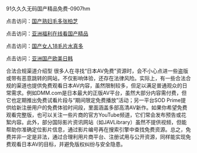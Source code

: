 91久久久无码国产精品免费-0907hm

点击访问：<a href="https://heiliaowzu4ur.pages.dev">国产熟妇毛多张柏芝</a>

点击访问：<a href="https://heiliao2dmwwy.pages.dev">亚洲福利在线看国产精品</a>

点击访问：<a href="https://heiliaozj3tjd.pages.dev">国产女人18毛片水真多</a>

点击访问：<a href="https://heiliaowt0d7p.pages.dev">亚洲国产欧美日韩</a>



合法合规渠道介绍型
很多人在寻找“日本AV免费”资源时，会不小心点进一些盗版或带有恶意跳转的网站，不仅影响体验，还存在法律风险。实际上，有一些合法合规的渠道也提供免费观看日本AV内容，虽然限制较多，但足以满足普通观众的日常需求。例如DMM.com是日本最大的正版AV平台，虽然大部分内容需付费，但它也定期推出免费试看片段与“期间限定免费播放”活动；另一平台SOD Prime提供给新注册用户的免费体验时间段，里面涵盖多部高清AV新作。如果你希望免费观看完整版，也可以关注一些片商的官方YouTube频道，它们常会发布预告或花絮内容。此外，部分国际影片资讯网站（如JAVLibrary）虽然不提供视频，但能帮助你准确定位影片信息，通过影片编号再在搜索引擎中查找免费资源。总之，免费并非一定是非法，通过合理利用片商平台、注册试用与公开资源，同样能实现免费观看日本AV的目标，并避免版权纠纷与安全隐患。

<span style="display:none;">[Canonical link](https://github.com/rr4052/80465 ）</span>
